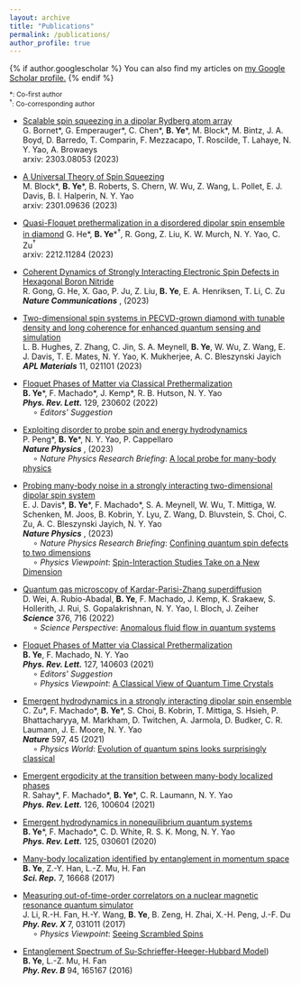 ```yaml
---
layout: archive
title: "Publications"
permalink: /publications/
author_profile: true
---
```


{% if author.googlescholar %}
  You can also find my articles on <u><a href="{{author.googlescholar}}">my Google Scholar profile</a>.</u>
{% endif %}

<small>\*: Co-first author</small>  
<small>$^\dagger$: Co-corresponding author</small>

* [Scalable spin squeezing in a dipolar Rydberg atom array](https://arxiv.org/abs/2303.08053)  
G. Bornet\*, G. Emperauger\*, C. Chen\*, __B. Ye__\*, M. Block\*, M. Bintz, J. A. Boyd, D. Barredo, T. Comparin, F. Mezzacapo, T. Roscilde, T. Lahaye, N. Y. Yao, A. Browaeys  
arxiv: 2303.08053 (2023)

* [A Universal Theory of Spin Squeezing](https://arxiv.org/abs/2301.09636)  
M. Block\*, __B. Ye__\*, B. Roberts, S. Chern, W. Wu, Z. Wang, L. Pollet, E. J. Davis, B. I. Halperin, N. Y. Yao  
arxiv: 2301.09636 (2023)  

* [Quasi-Floquet prethermalization in a disordered dipolar spin ensemble in diamond](https://arxiv.org/abs/2212.11284) 
G. He\*, __B. Ye__\*$^\dagger$, R. Gong, Z. Liu, K. W. Murch, N. Y. Yao, C. Zu$^\dagger$  
arxiv: 2212.11284 (2023)  

* [Coherent Dynamics of Strongly Interacting Electronic Spin Defects in Hexagonal Boron Nitride](https://arxiv.org/abs/2210.11485)  
R. Gong, G. He, X. Gao, P. Ju, Z. Liu, __B. Ye__, E. A. Henriksen, T. Li, C. Zu  
__*Nature Communications*__ , (2023)  

* [Two-dimensional spin systems in PECVD-grown diamond with tunable density and long coherence for enhanced quantum sensing and simulation](https://pubs.aip.org/aip/apm/article/11/2/021101/2870857)  
L. B. Hughes, Z. Zhang, C. Jin, S. A. Meynell, __B. Ye__, W. Wu, Z. Wang, E. J. Davis, T. E. Mates, N. Y. Yao, K. Mukherjee, A. C. Bleszynski Jayich  
__*APL Materials*__ 11, 021101 (2023)  

* [Floquet Phases of Matter via Classical Prethermalization](https://journals.aps.org/prl/abstract/10.1103/PhysRevLett.127.140603)  
__B. Ye__\*,  F. Machado\*, J. Kemp\*, R. B. Hutson, N. Y. Yao  
__*Phys. Rev. Lett.*__ 129, 230602 (2022)  
&emsp; $\circ$ *Editors' Suggestion*  

* [Exploiting disorder to probe spin and energy hydrodynamics](https://www.nature.com/articles/s41567-023-02024-4)  
P. Peng\*, __B. Ye__\*, N. Y. Yao, P. Cappellaro  
__*Nature Physics*__ , (2023)  
&emsp; $\circ$ *Nature Physics Research Briefing*: [A local probe for many-body physics](https://www.nature.com/articles/s41567-023-02051-1)  

* [Probing many-body noise in a strongly interacting two-dimensional dipolar spin system](https://www.nature.com/articles/s41567-023-01944-5)  
E. J. Davis\*, __B. Ye__\*,  F. Machado\*, S. A. Meynell, W. Wu, T. Mittiga, W. Schenken, M. Joos, B. Kobrin, Y. Lyu, Z. Wang, D. Bluvstein, S. Choi, C. Zu, A. C. Bleszynski Jayich, N. Y. Yao  
__*Nature Physics*__ , (2023)  
&emsp; $\circ$ *Nature Physics Research Briefing*: [Confining quantum spin defects to two dimensions](https://www.nature.com/articles/s41567-023-01947-2)  
&emsp; $\circ$ *Physics Viewpoint*: [Spin-Interaction Studies Take on a New Dimension](https://physics.aps.org/articles/v16/1)

* [Quantum gas microscopy of Kardar-Parisi-Zhang superdiffusion](https://www.science.org/doi/10.1126/science.abk2397)  
D. Wei, A. Rubio-Abadal, __B. Ye__, F. Machado, J. Kemp, K. Srakaew, S. Hollerith, J. Rui, S. Gopalakrishnan, N. Y. Yao, I. Bloch, J. Zeiher  
__*Science*__ 376, 716 (2022)  
&emsp; $\circ$ *Science Perspective*: [Anomalous fluid flow in quantum systems](https://www.science.org/doi/10.1126/science.abn6376)  

* [Floquet Phases of Matter via Classical Prethermalization](https://journals.aps.org/prl/abstract/10.1103/PhysRevLett.127.140603)  
__B. Ye__,  F. Machado, N. Y. Yao  
__*Phys. Rev. Lett.*__ 127, 140603 (2021)  
&emsp; $\circ$ *Editors' Suggestion*  
&emsp; $\circ$ *Physics Viewpoint*: [A Classical View of Quantum Time Crystals](https://physics.aps.org/articles/v14/132)

* [Emergent hydrodynamics in a strongly interacting dipolar spin ensemble](https://www.nature.com/articles/s41586-021-03763-1)  
C. Zu\*, F. Machado\*, __B. Ye__\*,  S. Choi, B. Kobrin, T. Mittiga, S. Hsieh, P. Bhattacharyya, M. Markham, D. Twitchen, A. Jarmola, D. Budker, C. R. Laumann, J. E. Moore, N. Y. Yao  
__*Nature*__ 597, 45 (2021)  
&emsp; $\circ$ *Physics World*: [Evolution of quantum spins looks surprisingly classical](https://physicsworld.com/a/evolution-of-quantum-spins-looks-surprisingly-classical/)

* [Emergent ergodicity at the transition between many-body localized phases](https://journals.aps.org/prl/abstract/10.1103/PhysRevLett.126.100604)   
R. Sahay\*, F. Machado\*, __B. Ye__\*,  C. R. Laumann, N. Y. Yao  
__*Phys. Rev. Lett.*__ 126, 100604 (2021)

* [Emergent hydrodynamics in nonequilibrium quantum systems](https://journals.aps.org/prl/abstract/10.1103/PhysRevLett.125.030601)  
__B. Ye__\*, F. Machado\*, C. D. White, R. S. K. Mong, N. Y. Yao  
__*Phys. Rev. Lett.*__ 125, 030601 (2020)

* [Many-body localization identified by entanglement in momentum space](https://www.nature.com/articles/s41598-017-16889-y)  
__B. Ye__, Z.-Y. Han, L.-Z. Mu, H. Fan  
__*Sci. Rep.*__ 7, 16668 (2017)

* [Measuring out-of-time-order correlators on a nuclear magnetic resonance quantum simulator](https://physics.aps.org/articles/v10/82)  
J. Li, R.-H. Fan, H.-Y. Wang, __B. Ye__, B. Zeng, H. Zhai, X.-H. Peng, J.-F. Du  
__*Phy. Rev. X*__ 7, 031011 (2017)  
&emsp; $\circ$ *Physics Viewpoint*: [Seeing Scrambled Spins](https://physics.aps.org/articles/v10/82)

* [Entanglement Spectrum of Su-Schrieffer-Heeger-Hubbard Model](http://journals.aps.org/prb/abstract/10.1103/PhysRevB.94.165167))  
__B. Ye__, L.-Z. Mu, H. Fan  
__*Phy. Rev. B*__ 94, 165167 (2016)

<!-- {% include base_path %}

{% for post in site.publications reversed %}
  {% include archive-single.html %}
{% endfor %} -->
